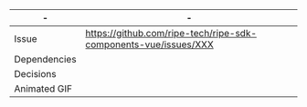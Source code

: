| - | - |
| --- | --- |
| Issue | https://github.com/ripe-tech/ripe-sdk-components-vue/issues/XXX |
| Dependencies | |
| Decisions | |
| Animated GIF | |
